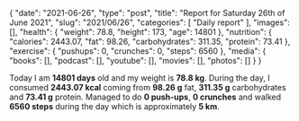 {
    "date": "2021-06-26",
    "type": "post",
    "title": "Report for Saturday 26th of June 2021",
    "slug": "2021\/06\/26",
    "categories": [
        "Daily report"
    ],
    "images": [],
    "health": {
        "weight": 78.8,
        "height": 173,
        "age": 14801
    },
    "nutrition": {
        "calories": 2443.07,
        "fat": 98.26,
        "carbohydrates": 311.35,
        "protein": 73.41
    },
    "exercise": {
        "pushups": 0,
        "crunches": 0,
        "steps": 6560
    },
    "media": {
        "books": [],
        "podcast": [],
        "youtube": [],
        "movies": [],
        "photos": []
    }
}

Today I am <strong>14801 days</strong> old and my weight is <strong>78.8 kg</strong>. During the day, I consumed <strong>2443.07 kcal</strong> coming from <strong>98.26 g</strong> fat, <strong>311.35 g</strong> carbohydrates and <strong>73.41 g</strong> protein. Managed to do <strong>0 push-ups</strong>, <strong>0 crunches</strong> and walked <strong>6560 steps</strong> during the day which is approximately <strong>5 km</strong>.